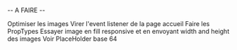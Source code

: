 -- A FAIRE -- 

Optimiser les images
Virer l'event listener de la page accueil
Faire les PropTypes
Essayer image en fill responsive et en envoyant width and height des images
Voir PlaceHolder base 64
